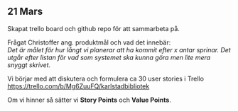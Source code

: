## 21 Mars

Skapat trello board och github repo för att sammarbeta på.

Frågat Christoffer ang. produktmål och vad det innebär:  
*Det är målet för hur långt vi planerar att ha kommit efter x antar sprinar. Det utgår efter listan för vad som systemet ska kunna göra men lite mera snyggt skrivet.*

Vi börjar med att diskutera och formulera ca 30 user stories i Trello https://trello.com/b/Mg6ZuuFQ/karlstadbibliotek 

Om vi hinner så sätter vi **Story Points** och **Value Points**.
